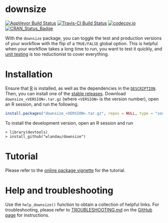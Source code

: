 # downsize

[![AppVeyor Build Status](https://ci.appveyor.com/api/projects/status/github/wlandau/downsize?branch=master&svg=true)](https://ci.appveyor.com/project/wlandau/downsize)
[![Travis-CI Build Status](https://travis-ci.org/wlandau/downsize.svg?branch=master)](https://travis-ci.org/wlandau/downsize)
[![codecov.io](https://codecov.io/github/wlandau/downsize/coverage.svg?branch=master)](https://codecov.io/github/wlandau/downsize?branch=master)
[![CRAN_Status_Badge](http://www.r-pkg.org/badges/version/downsize)](http://cran.r-project.org/package=downsize)

With the `downsize` package, you can toggle the test and production versions of your workflow with the flip of a `TRUE/FALSE` global option. This is helpful when your workflow takes a long time to run, you want to test it quickly, and [unit testing](http://kbroman.org/pkg_primer/pages/tests.html) is too reductionist to cover everything.

# Installation

Ensure that [R](https://www.r-project.org/) is installed, as well as the dependencies in the [`DESCRIPTION`](https://github.com/wlandau/downsize/blob/master/DESCRIPTION). Then, you can install one of the [stable releases](https://github.com/wlandau/downsize/releases). Download `downsize_<VERSION>.tar.gz` (where `<VERSION>` is the version number), open an R session, and run the following.

```r
install.packages("downsize_<VERSION>.tar.gz", repos = NULL, type = "source")
```

To install the development version, open an R session and run 

```
> library(devtools)
> install_github("wlandau/downsize")
```

# Tutorial

Please refer to the [online package vignette](https://github.com/wlandau/downsize/blob/master/vignettes/downsize.Rmd) for the tutorial.


# Help and troubleshooting

Use the `help_downsize()` function to obtain a collection of helpful links. For troubleshooting, please refer to [TROUBLESHOOTING.md](https://github.com/wlandau/downsize/blob/master/TROUBLESHOOTING.md) on the [GitHub page](https://github.com/wlandau/downsize) for instructions.
